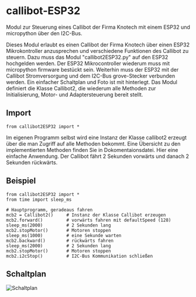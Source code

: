 # callibot-ESP32
Modul zur Steuerung eines Callibot der Firma Knotech mit einem ESP32 und micropython über den I2C-Bus.

Dieses Modul erlaubt es einen Callibot der Firma Knotech über einen ESP32 Mikrokontroller anzusprechen und verschiedene Funktionen des Callibot zu steuern. Dazu muss das Modul "callibot2ESP32.py" auf den ESP32 hochgelden werden. Der ESP32 Mikrocontroller wiederum muss mit micropython firmware bestückt sein. Weiterhin muss der ESP32 mit der Callibot Stromversorgung und dem I2C-Bus grove-Stecker verbunden werden. Ein einfacher Schaltplan und Foto ist mit hinterlegt. Das Modul definiert die Klasse Callibot2, die wiederum alle Methoden zur Initialisierung, Motor- und Adaptersteuerung bereit stellt.

## Import
`from callibot2ESP32 import *`

Im eigenen Programm selbst wird eine Instanz der Klasse callibot2 erzeugt über die man Zugriff auf alle Methoden bekommt.
Eine Übersicht zu den implementierten Methoden finden Sie in Dokomentaionsdatei.
Hier eine einfache Anwendung. Der Callibot fährt 2 Sekunden vorwärts und danach 2 Sekunden rückwärts.

## Beispiel
```
from callibot2ESP32 import *
from time import sleep_ms

# Hauptprogramm, geradeaus fahren
mcb2 = Callibot2()     # Instanz der Klasse Callibot erzeugen
mcb2.forward()         # vorwärts fahren mit defaultSpeed (128)
sleep_ms(2000)         # 2 Sekunden lang
mcb2.stopMotor()       # Motoren stoppen
sleep_ms(1000)         # eine Sekunde warten
mcb2.backward()        # rückwärts fahren
sleep_ms(2000)         # 2 Sekunden lang
mcb2.stopMotor()       # Motoren stoppen
mcb2.i2cStop()         # I2C-Bus Kommunikation schließen
```

## Schaltplan
![Schaltplan](https://myoctocat.com/assets/images/base-octocat.svg)
